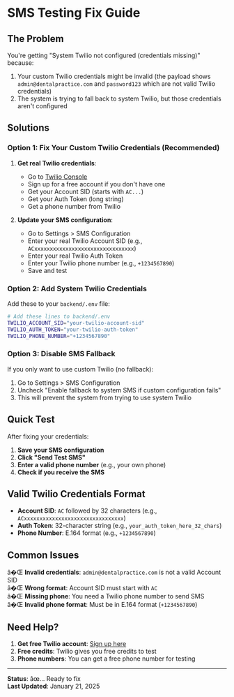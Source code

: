 # SMS Testing Fix Guide

## The Problem
You're getting "System Twilio not configured (credentials missing)" because:

1. Your custom Twilio credentials might be invalid (the payload shows `admin@dentalpractice.com` and `password123` which are not valid Twilio credentials)
2. The system is trying to fall back to system Twilio, but those credentials aren't configured

## Solutions

### Option 1: Fix Your Custom Twilio Credentials (Recommended)

1. **Get real Twilio credentials**:
   - Go to [Twilio Console](https://console.twilio.com/)
   - Sign up for a free account if you don't have one
   - Get your Account SID (starts with `AC...`)
   - Get your Auth Token (long string)
   - Get a phone number from Twilio

2. **Update your SMS configuration**:
   - Go to Settings > SMS Configuration
   - Enter your real Twilio Account SID (e.g., `ACxxxxxxxxxxxxxxxxxxxxxxxxxxxxxxxx`)
   - Enter your real Twilio Auth Token
   - Enter your Twilio phone number (e.g., `+1234567890`)
   - Save and test

### Option 2: Add System Twilio Credentials

Add these to your `backend/.env` file:

```bash
# Add these lines to backend/.env
TWILIO_ACCOUNT_SID="your-twilio-account-sid"
TWILIO_AUTH_TOKEN="your-twilio-auth-token"
TWILIO_PHONE_NUMBER="+1234567890"
```

### Option 3: Disable SMS Fallback

If you only want to use custom Twilio (no fallback):

1. Go to Settings > SMS Configuration
2. Uncheck "Enable fallback to system SMS if custom configuration fails"
3. This will prevent the system from trying to use system Twilio

## Quick Test

After fixing your credentials:

1. **Save your SMS configuration**
2. **Click "Send Test SMS"**
3. **Enter a valid phone number** (e.g., your own phone)
4. **Check if you receive the SMS**

## Valid Twilio Credentials Format

- **Account SID**: `AC` followed by 32 characters (e.g., `ACxxxxxxxxxxxxxxxxxxxxxxxxxxxxxxxx`)
- **Auth Token**: 32-character string (e.g., `your_auth_token_here_32_chars`)
- **Phone Number**: E.164 format (e.g., `+1234567890`)

## Common Issues

â�Œ **Invalid credentials**: `admin@dentalpractice.com` is not a valid Account SID  
â�Œ **Wrong format**: Account SID must start with `AC`  
â�Œ **Missing phone**: You need a Twilio phone number to send SMS  
â�Œ **Invalid phone format**: Must be in E.164 format (`+1234567890`)  

## Need Help?

1. **Get free Twilio account**: [Sign up here](https://www.twilio.com/try-twilio)
2. **Free credits**: Twilio gives you free credits to test
3. **Phone numbers**: You can get a free phone number for testing

---

**Status**: âœ… Ready to fix  
**Last Updated**: January 21, 2025
